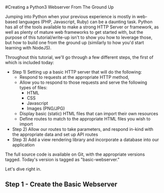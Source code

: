 #Creating a Python3 Webserver From The Ground Up

Jumping into Python when your previous experience is mostly in web-based languages (PHP, Javascript, Ruby) can be a daunting task. Python has all of the tools available to make a strong HTTP Server or framework, as well as plenty of mature web frameworks to get started with, but the purpose of this tutorial/write-up isn't to show you how to leverage those, but how to build one from the ground up (similarly to how you'd start learning with NodeJS).

Throughout this tutorial, we'll go through a few different steps, the first of which is included today:
- Step 1) Setting up a basic HTTP server that will do the following:
    - Respond to requests at the appropriate HTTP method,
    - Allow you to respond to those requests and serve the following types of files:
        - HTML
        - CSS
        - Javascript
        - Images (PNG/JPG)
    - Display basic (static) HTML files that can import their own resources
    - Define routes to match to the appropriate HTML files you wish to import
- Step 2) Allow our routes to take parameters, and respond in-kind with the appropriate data and set up API routes
- Step 3) Add a view rendering library and incorporate a database into our application

The full source code is available on Git, with the appropriate versions tagged. Today's version is tagged as "basic-webserver."

Let's dive right in.

## Step 1 - Create the Basic Webserver